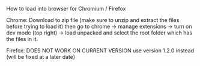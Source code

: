 How to load into browser for Chromium / Firefox

Chrome: Download to zip file (make sure to unzip and extract the files before trying to load it)
        then go to chrome -> manage extensions -> turn on dev mode (top right) -> load unpacked 
        and select the root folder which has the files in it.

Firefox: DOES NOT WORK ON CURRENT VERSION
         use version 1.2.0 instead 
         (will be fixed at a later date)
